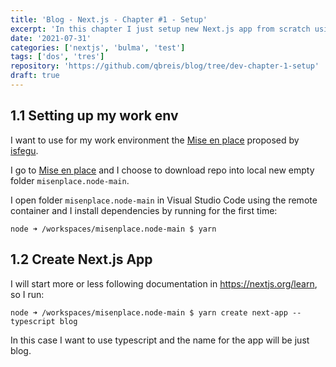 ```yaml
---
title: 'Blog - Next.js - Chapter #1 - Setup'
excerpt: 'In this chapter I just setup new Next.js app from scratch using Typescript and Sass, apart from establishing a hierarchical criteria for some general styles. So I can use it in the future as a boilerplate for any website based on Next.js.'
date: '2021-07-31'
categories: ['nextjs', 'bulma', 'test']
tags: ['dos', 'tres']
repository: 'https://github.com/qbreis/blog/tree/dev-chapter-1-setup'
draft: true
---
```

## 1.1 Setting up my work env

I want to use for my work environment the <a href="https://github.com/isfegu/misenplace.node" target="_blank" rel="nofollow noreferrer">Mise en place</a> proposed by <a href="https://github.com/isfegu" target="_blank" rel="nofollow noreferrer">isfegu</a>.

I go to <a href="https://github.com/isfegu/misenplace.node" target="_blank" rel="nofollow noreferrer">Mise en place</a> and I choose to download repo into local new empty folder `misenplace.node-main`.

I open folder `misenplace.node-main` in Visual Studio Code using the remote container and I install dependencies by running for the first time:

```bash[class="line-numbers"][class="contained"][class="hide-numbers"]
node ➜ /workspaces/misenplace.node-main $ yarn
```

## 1.2 Create Next.js App

I will start more or less following documentation in <a href="https://nextjs.org/learn" target="_blank" rel="nofollow noreferrer">https://nextjs.org/learn</a>, so I run:

```bash[class="line-numbers"][class="contained"][class="hide-numbers"]
node ➜ /workspaces/misenplace.node-main $ yarn create next-app --typescript blog
```

In this case I want to use typescript and the name for the app will be just blog.

 
